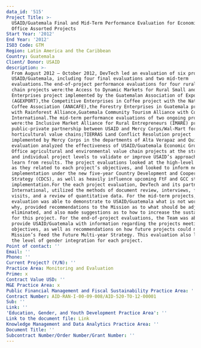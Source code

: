 ```yaml
---
data_id: '515'
Project Title: >-
  USAID/Guatemala Final and Mid-Term Performance Evaluation for Economic Growth
  Office Assorted Projects
Start Year: '2012'
End Year: '2012'
ISO3 Code: GTM
Region: Latin America and the Caribbean
Country: Guatemala
Client/ Donor: USAID
description: >-
  From August 2012 – October 2012, DevTech led an evaluation of six projects for
  USAID/Guatemala, including four final evaluations and two mid-term
  evaluations.The end-of-project performance evaluations for four rural value
  chain projects were:the Access to Dynamic Markets for Rural Small and Medium
  Enterprises project implemented by the Guatemalan Association of Exporters
  (AGEXPORT),the Competitive Enterprises in Coffee project with the National
  Coffee Association (ANACAFE),the Forestry Enterprises in Guatemala project
  with Rainforest Alliance,Guatemala Community Tourism Alliance with Counterpart
  International.The mid-term performance evaluations of two ongoing projects
  were:the Inclusive Market Alliance for Rural Entrepreneurs (IMARE) project, a
  public-private partnership between USAID and Mercy Corps/Wal-Mart for
  horticultural value chains;TIERRAS Land Conflict Resolution project
  implemented by Mercy Corps in the departments of Alta Verapaz and Quiche.This
  evaluation analyzed the effectiveness of USAID/Guatemala Economic Growth
  Office agricultural and environmental value chain projects at the strategic
  and individual project levels to validate or improve USAID’s approach and to
  learn from results. The project evaluations looked at the high-level results
  as they related to each project’s objectives, and looked to inform new project
  implementation under the new five-year Country Development and Cooperation
  Strategy (CDCS), as well as heavily influence upcoming FtF and GCC strategy
  implementation.For the each project evaluation, DevTech and its partner, AMEX
  International, utilized the methods of document review, interviews, field
  visits, and a review of quantitative data. For the mid-term projects, this
  evaluation was able to demonstrate to USAID/Guatemala what is not working and
  why, provided recommendations to the Mission as to what should be adjusted or
  eliminated, and also made suggestions as to how to increase the sustainability
  for this project. For the end-of-project evaluations, the Team was able to
  provide USAID/Guatemala with information regarding the projects meeting their
  objectives, as well as recommendations on how future projects could meet the
  Mission’s Feed the Future Multi-year Strategy. This evaluation also looked at
  the level of gender integration for each project.
Point of contact: ''
Email: ''
Phone: ''
Current Project? (Y/N): ''
Practice Area: Monitoring and Evaluation
Prime: x
Contract Value USD: ''
M&E Practice Area: x
Public Financial Management and Fiscal Sustainability Practice Area: ''
Contract Number: AID-RAN-I-00-09-008/AID-520-TO-12-00001
Sub: ''
Link: ''
'Education, Gender, and Youth Development Practice Area': ''
Link to the document file: Link
Knowledge Management and Data Analytics Practice Area: ''
Document Title: ''
Subcontract Number/Order Number/Grant Number: ''
---
```

